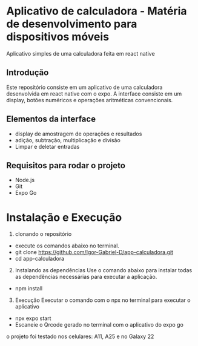 # Aplicativo de calculadora - Matéria de desenvolvimento para dispositivos móveis
Aplicativo simples de uma calculadora feita em react native

## Introdução

Este repositório consiste em um aplicativo de uma calculadora desenvolvida em react native com o expo. A interface consiste em um display, botões numéricos e operações aritméticas convencionais.

## Elementos da interface

- display de amostragem de operações e resultados
- adição, subtração, multiplicação e divisão
- Limpar e deletar entradas


## Requisitos para rodar o projeto

- Node.js
- Git
- Expo Go


# Instalação e Execução


1. clonando o repositório
  - execute os comandos abaixo no terminal.
  - git clone https://github.com/Igor-Gabriel-D/app-calculadora.git
  - cd app-calculadora

2. Instalando as dependências
  Use o comando abaixo para instalar todas as dependências necessárias para executar a aplicação.
  - npm install


3. Execução
  Executar o comando com o npx no terminal para executar o aplicativo
  - npx expo start
  - Escaneie o Qrcode gerado no terminal com o aplicativo do expo go

o projeto foi testado nos celulares: A11, A25 e no Galaxy 22
